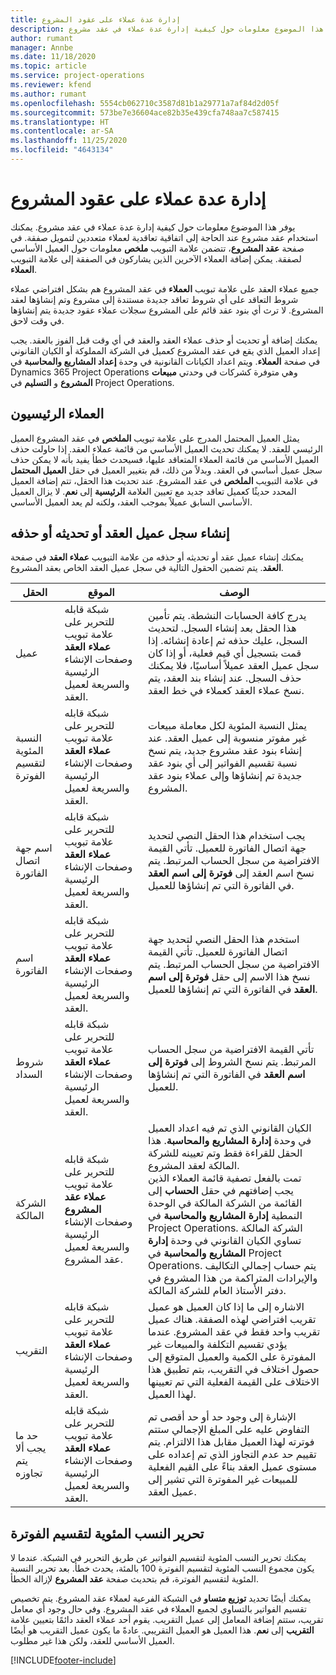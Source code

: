 ```yaml
---
title: إدارة عدة عملاء على عقود المشروع
description: يوفر هذا الموضوع معلومات حول كيفية إدارة عدة عملاء في عقد مشروع.
author: rumant
manager: Annbe
ms.date: 11/18/2020
ms.topic: article
ms.service: project-operations
ms.reviewer: kfend
ms.author: rumant
ms.openlocfilehash: 5554cb062710c3587d81b1a29771a7af84d2d05f
ms.sourcegitcommit: 573be7e36604ace82b35e439cfa748aa7c587415
ms.translationtype: HT
ms.contentlocale: ar-SA
ms.lasthandoff: 11/25/2020
ms.locfileid: "4643134"
---
```

# <a name="manage-multiple-customers-on-project-contracts"></a>إدارة عدة عملاء على عقود المشروع

يوفر هذا الموضوع معلومات حول كيفية إدارة عدة عملاء في عقد مشروع. يمكنك استخدام عقد مشروع عند الحاجة إلى اتفاقية تعاقدية لعملاء متعددين لتمويل صفقة. في صفحة **عقد المشروع**، تتضمن علامة التبويب **ملخص** معلومات حول العميل الأساسي لصفقة. يمكن إضافة العملاء الآخرين الذين يشاركون في الصفقة إلى علامة التبويب **العملاء**.

جميع عملاء العقد على علامة تبويب **العملاء** في عقد المشروع هم بشكل افتراضي عملاء شروط التعاقد على أي شروط تعاقد جديدة مستندة إلى مشروع وتم إنشاؤها لعقد المشروع. لا ترث أي بنود عقد قائم على المشروع سجلات عملاء عقود جديدة يتم إنشاؤها في وقت لاحق.

يمكنك إضافة أو تحديث أو حذف عملاء العقد والعقد في أي وقت قبل الفوز بالعقد. يجب إعداد العميل الذي يقع في عقد المشروع كعميل في الشركة المملوكة أو الكيان القانوني في صفحة **العملاء**. ويتم اعداد الكيانات القانونية في وحدة **إعداد المشاريع والمحاسبة** في Dynamics 365 Project Operations وهي متوفرة كشركات في وحدتي **مبيعات المشروع** و **التسليم** في Project Operations.

## <a name="primary-customers"></a>العملاء الرئيسيون

يمثل العميل المحتمل المدرج على علامة تبويب **الملخص** في عقد المشروع العميل الرئيسي للعقد. لا يمكنك تحديث العميل الأساسي من قائمة عملاء العقد. إذا حاولت حذف العميل الأساسي من قائمة العملاء المتعاقد عليها، فسيحدث خطأ يفيد بأنه لا يمكن حذف سجل عميل أساسي في العقد. وبدلاً من ذلك، قم بتغيير العميل في حقل **العميل المحتمل** في علامة التبويب **الملخص** في عقد المشروع. عند تحديث هذا الحقل، تتم إضافة العميل المحدد حديثًا كعميل تعاقد جديد مع تعيين العلامة **الرئيسية** إلى **نعم**. لا يزال العميل الأساسي السابق عميلاً بموجب العقد، ولكنه لم يعد العميل الأساسي.

## <a name="create-update-or-delete-a-contract-customer-record"></a>إنشاء سجل عميل العقد أو تحديثه أو حذفه

يمكنك إنشاء عميل عقد أو تحديثه أو حذفه من علامة التبويب **عملاء العقد** في صفحة **العقد**. يتم تضمين الحقول التالية في سجل عميل العقد الخاص بعقد المشروع.

| **الحقل** | **الموقع** | **الوصف** | 
| --- | --- | --- | 
| عميل | شبكة قابله للتحرير على علامة تبويب **عملاء العقد** وصفحات الإنشاء الرئيسية والسريعة لعميل العقد. | يدرج كافة الحسابات النشطة. يتم تأمين هذا الحقل بعد إنشاء السجل. لتحديث السجل، عليك حذفه ثم إعادة إنشائه. إذا قمت بتسجيل أي قيم فعلية، أو إذا كان سجل عميل العقد عميلاً أساسيًا، فلا يمكنك حذف السجل. عند إنشاء بند العقد، يتم نسخ عملاء العقد كعملاء في خط العقد. |
| النسبة المئوية لتقسيم الفوترة | شبكة قابله للتحرير على علامة تبويب **عملاء العقد** وصفحات الإنشاء الرئيسية والسريعة لعميل العقد. | يمثل النسبة المئوية لكل معاملة مبيعات غير مفوتر منسوبة إلى عميل العقد. عند إنشاء بنود عقد مشروع جديد، يتم نسخ نسبة تقسيم الفواتير إلى أي بنود عقد جديدة تم إنشاؤها وإلى عملاء بنود عقد المشروع. |
| اسم جهة اتصال الفاتورة | شبكة قابله للتحرير على علامة تبويب **عملاء العقد** وصفحات الإنشاء الرئيسية والسريعة لعميل العقد. | يجب استخدام هذا الحقل النصي لتحديد جهة اتصال الفاتورة للعميل. تأتي القيمة الافتراضية من سجل الحساب المرتبط. يتم نسخ اسم العقد إلى **فوترة إلى اسم العقد** في الفاتورة التي تم إنشاؤها للعميل. |
| اسم الفاتورة | شبكة قابله للتحرير على علامة تبويب **عملاء العقد** وصفحات الإنشاء الرئيسية والسريعة لعميل العقد. | استخدم هذا الحقل النصي لتحديد جهة اتصال الفاتورة للعميل. تأتي القيمة الافتراضية من سجل الحساب المرتبط. يتم نسخ هذا الاسم إلى حقل **فوترة إلى اسم العقد** في الفاتورة التي تم إنشاؤها للعميل. |
| شروط السداد | شبكة قابله للتحرير على علامة تبويب **عملاء العقد** وصفحات الإنشاء الرئيسية والسريعة لعميل العقد. | تأتي القيمة الافتراضية من سجل الحساب المرتبط. يتم نسخ الشروط إلى **فوترة إلى اسم العقد** في الفاتورة التي تم إنشاؤها للعميل. |
| الشركة المالكة | شبكة قابله للتحرير على علامة تبويب **عملاء عقد المشروع** وصفحات الإنشاء الرئيسية والسريعة لعميل عقد المشروع. | الكيان القانوني الذي تم فيه اعداد العميل في وحدة **إدارة المشاريع والمحاسبة**. هذا الحقل للقراءة فقط وتم تعيينه للشركة المالكة لعقد المشروع.</br>تمت بالفعل تصفية قائمة العملاء الذين يجب إضافتهم في حقل **الحساب** إلى القائمة من الشركة المالكة في الوحدة النمطية **إدارة المشاريع والمحاسبة** في Project Operations. الشركة المالكة تساوي الكيان القانوني في وحدة **إدارة المشاريع والمحاسبة** في Project Operations. يتم حساب إجمالي التكاليف والإيرادات المتراكمة من هذا المشروع في دفتر الأستاذ العام للشركة المالكة. |
| التقريب | شبكة قابله للتحرير على علامة تبويب **عملاء العقد** وصفحات الإنشاء الرئيسية والسريعة لعميل العقد. | الاشاره إلى ما إذا كان العميل هو عميل تقريب افتراضي لهذه الصفقة. هناك عميل تقريب واحد فقط في عقد المشروع. عندما يؤدي تقسيم التكلفة والمبيعات غير المفوترة على الكمية والعميل المتوقع إلى حصول اختلاف في التقريب، بتم تطبيق هذا الاختلاف على القيمة الفعلية التي تم تعيينها لهذا العميل. |
| حد ما يجب ألا يتم تجاوزه | شبكة قابله للتحرير على علامة تبويب **عملاء العقد** وصفحات الإنشاء الرئيسية والسريعة لعميل العقد. | الإشارة إلى وجود حد أو حد أقصى تم التفاوض عليه على المبلغ الإجمالي ستتم فوترته لهذا العميل مقابل هذا الالتزام. يتم تقييم حد عدم التجاوز الذي تم إعداده على مستوى عميل العقد بناءً على القيم الفعلية للمبيعات غير المفوترة التي تشير إلى عميل العقد. |

## <a name="edit-billing-split-percentages"></a>تحرير النسب المئوية لتقسيم الفوترة

يمكنك تحرير النسب المئوية لتقسيم الفواتير عن طريق التحرير في الشبكة. عندما لا يكون مجموع النسب المئوية لتقسيم الفوترة 100 بالمئة، يحدث خطأ. بعد تحرير النسبة المئوية لتقسيم الفوترة، قم بتحديث صفحة **عقد المشروع** لإزالة الخطأ.

يمكنك أيضًا تحديد **توزيع متساو** في الشبكة الفرعية لعملاء عقد المشروع. يتم تخصيص تقسيم الفواتير بالتساوي لجميع العملاء في عقد المشروع. وفي حال وجود أي معامل تقريب، ستتم إضافة المعامل إلى عميل التقريب. يقوم أحد عملاء العقد دائمًا بتعيين علامة **التقريب** إلى **نعم**. هذا العميل هو العميل التقريبي. عادةً ما يكون عميل التقريب هو أيضًا العميل الأساسي للعقد، ولكن هذا غير مطلوب.


[!INCLUDE[footer-include](../includes/footer-banner.md)]